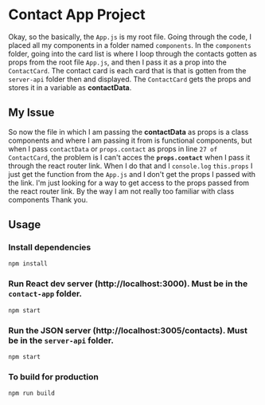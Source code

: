 # Contact App Project
Okay, so the basically, the `App.js` is my root file. Going through the code, I placed all my components in a folder named `components`. In the `components` folder, going into the card list is where I loop through the contacts gotten as props from the root file `App.js`, and then I pass it as a prop into the `ContactCard`. The contact card is each card that is that is gotten from the `server-api` folder then and displayed. The `ContactCard` gets the props and stores it in a variable as **contactData**.

## My Issue
So now the file in which I am passing the **contactData** as props is a class components and where I am passing it from is functional components, but when I pass `contactData` or `props.contact` as props in line `27 of ContactCard`, the problem is I can't acces the **`props.contact`** when I pass it through the react router link. When I do that and I `console.log` `this.props` I just get the function from the `App.js` and I don't get the props I passed with the link. I'm just looking for a way to get access to the props passed from the react router link. By the way I am not really too familiar with class components Thank you.

## Usage

### Install dependencies

```
npm install
```

### Run React dev server (http://localhost:3000). **Must be in the `contact-app` folder.**

```
npm start
```

### Run the JSON server (http://localhost:3005/contacts). **Must be in the `server-api` folder.**

```
npm start
```

### To build for production

```
npm run build
```

